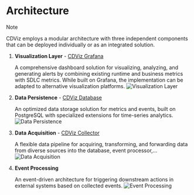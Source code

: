 # Architecture

> [!NOTE]
> CDViz employs a modular architecture with three independent components that can be deployed individually or as an integrated solution.

1. **Visualization Layer** - [CDViz Grafana](./cdviz-grafana/)

   A comprehensive dashboard solution for visualizing, analyzing, and generating alerts by combining existing runtime and business metrics with SDLC metrics. While built on Grafana, the implementation can be adapted to alternative visualization platforms.
   ![Visualization Layer](/architectures/overview_01.excalidraw.svg)

2. **Data Persistence** - [CDViz Database](./cdviz-db/)

   An optimized data storage solution for metrics and events, built on PostgreSQL with specialized extensions for time-series analytics.
   ![Data Persistence](/architectures/overview_02.excalidraw.svg)

3. **Data Acquisition** - [CDViz Collector](./cdviz-collector/)

   A flexible data pipeline for acquiring, transforming, and forwarding data from diverse sources into the database, event processor,...
   ![Data Acquisition](/architectures/overview_03.excalidraw.svg)

4. **Event Processing**

   An event-driven architecture for triggering downstream actions in external systems based on collected events.
   ![Event Processing](/architectures/overview_04.excalidraw.svg)
